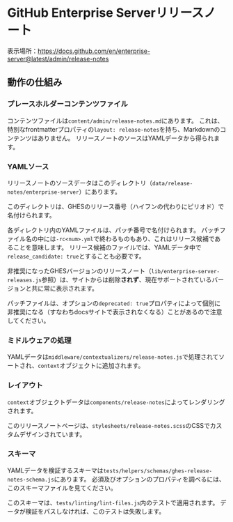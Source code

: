 # GitHub Enterprise Serverリリースノート

表示場所：https://docs.github.com/en/enterprise-server@latest/admin/release-notes

## 動作の仕組み

### プレースホルダーコンテンツファイル

コンテンツファイルは`content/admin/release-notes.md`にあります。 これは、特別なfrontmatterプロパティの`layout: release-notes`を持ち、Markdownのコンテンツはありません。 リリースノートのソースはYAMLデータから得られます。

### YAMLソース

リリースノートのソースデータはこのディレクトリ（`data/release-notes/enterprise-server`）にあります。

このディレクトリは、GHESのリリース番号（ハイフンの代わりにピリオド）で名付けられます。

各ディレクトリ内のYAMLファイルは、パッチ番号で名付けられます。 パッチファイル名の中には`-rc<num>.yml`で終わるものもあり、これはリリース候補であることを意味します。 リリース候補のファイルでは、YAMLデータ中で`release_candidate: true`とすることも必要です。

非推奨になったGHESバージョンのリリースノート（`lib/enterprise-server-releases.js`参照）は、サイトからは削除**されず**、現在サポートされているバージョンと共に常に表示されます。

パッチファイルは、オプションの`deprecated: true`プロパティによって個別に非推奨になる（すなわちdocsサイトで表示されなくなる）ことがあるので注意してください。

### ミドルウェアの処理

YAMLデータは`middleware/contextualizers/release-notes.js`で処理されてソートされ、`context`オブジェクトに追加されます。

### レイアウト

`context`オブジェクトデータは`components/release-notes`によってレンダリングされます。

このリリースノートページは、`stylesheets/release-notes.scss`のCSSでカスタムデザインされています。

### スキーマ

YAMLデータを検証するスキーマは`tests/helpers/schemas/ghes-release-notes-schema.js`にあります。 必須及びオプションのプロパティを調べるには、このスキーマファイルを見てください。

このスキーマは、`tests/linting/lint-files.js`内のテストで適用されます。 データが検証をパスしなければ、このテストは失敗します。

